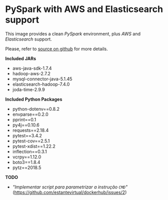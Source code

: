 # PySpark with AWS and Elasticsearch support

This image provides a clean _PySpark_ environment, plus _AWS_ and _Elasticsearch_ support.

Please, refer to [source on github](https://github.com/estantevirtual/dockerhub/blob/master/pyspark/Dockerfile) for
more details.

**Included JARs**

- aws-java-sdk-1.7.4
- hadoop-aws-2.7.2
- mysql-connector-java-5.1.45
- elasticsearch-hadoop-7.4.0
- joda-time-2.9.9

**Included Python Packages**

- python-dotenv==0.8.2
- envparse==0.2.0
- pprint==0.1
- py4j==0.10.6
- requests==2.18.4
- pytest==3.4.2
- pytest-cov==2.5.1
- pytest-xdist==1.22.2
- inflection==0.3.1
- vcrpy==1.12.0
- boto3==1.8.4
- pytz==2018.5

**TODO**

- _"Implementar script para parametrizar a instrução `CMD`"_ (https://github.com/estantevirtual/dockerhub/issues/2)
